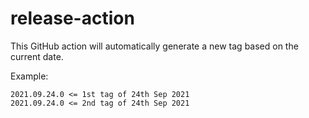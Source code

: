 # release-action

This GitHub action will automatically generate a new tag based on the current date.

Example:

```
2021.09.24.0 <= 1st tag of 24th Sep 2021
2021.09.24.0 <= 2nd tag of 24th Sep 2021
```